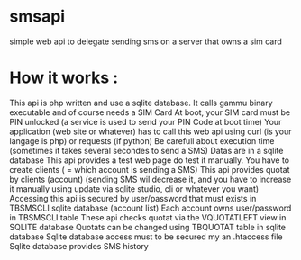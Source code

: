 # smsapi
simple web api to delegate sending sms on a server that owns a sim card

# How it works :
This api is php written and use a sqlite database.
It calls gammu binary executable and of course needs a SIM Card
At boot, your SIM card must be PIN unlocked (a service is used to send your PIN Code at boot time)
Your application (web site or whatever) has to call this web api using curl (is your langage is php) or requests (if python)
Be carefull about execution time (sometimes it takes several secondes to send a SMS)
Datas are in a sqlite database
This api  provides a test web page do test it manually.
You have to create clients ( = which account is sending a SMS)
This api provides quotat by clients (account) (sending SMS wil decrease it, and you have to increase it manually using update via sqlite studio, cli or whatever you want)
Accessing this api is secured by user/password that must exists in TBSMSCLI sqlite database (account list)
Each account owns  user/password in TBSMSCLI table
These api checks quotat via the VQUOTATLEFT view in SQLITE database
Quotats can be changed using TBQUOTAT table in sqlite database
Sqlite database access must to be secured my an .htaccess file
Sqlite database provides SMS history





